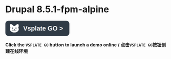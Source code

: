 # Drupal 8.5.1-fpm-alpine

<a href="https://www.vsplate.com/?docker-compose=https://github.com/vsplate/dcenvs/drupal/8.5.1-fpm-alpine"><img alt="VSPLATE GO" src="https://raw.githubusercontent.com/vsplate/images/master/vsgo_btn.png" width="200px"></a>

**Click the `VSPLATE GO` button to launch a demo online / 点击`VSPLATE GO`按钮创建在线环境**